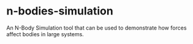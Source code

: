 # n-bodies-simulation
An N-Body Simulation tool that can be used to demonstrate how forces affect bodies in large systems.
